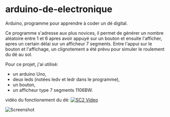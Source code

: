 # arduino-de-electronique
Arduino, programme pour apprendre à coder un dé digital.

Ce programme s'adresse aux plus novices, il permet de générer un nombre aléatoire entre 1 et 6 apres avoir appuyé sur un bouton et ensuite l'afficher, apres un certain délai sur un afficheur 7 segments. Entre l'appui sur le bouton et l'affichage, un clignotement a été prévu pour simuler le roulement du dé au sol. 

Pour ce projet, j'ai utilisé:
- un arduino Uno,
- deux leds (notées ledv et ledr dans le programme),
- un bouton,
- un afficheur type 7 segments 1106BW.

vidéo du fonctionement du dé:
[![SC2 Video](doc/SC2_youtube.gif)](https://www.youtube.com/watch?v=D3Z2h9wa29A)

![Screenshot](IMG_20200630_115815.jpg)
